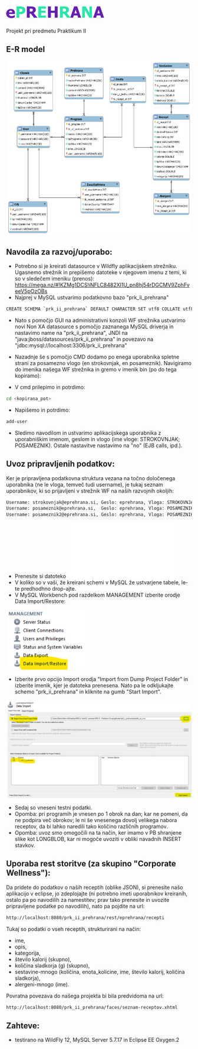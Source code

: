 # ![logo](/prk_ii_prehrana/WebContent/img/logo.png)
Projekt pri predmetu Praktikum II

## E-R model
![er_model](/er_model/er_model.png)

## Navodila za razvoj/uporabo:
- Potrebno si je kreirati datasource v Wildfly aplikacijskem strežniku. Ugasnemo strežnik in prepišemo datoteke v njegovem imenu z temi, ki so v sledečem imeniku (prenos): https://mega.nz/#!KZMg1DCS!iNFLC8482Xl1U_pn8hj54rDGCMV9ZphFveeV5pOzOBs
- Najprej v MySQL ustvarimo podatkovno bazo "prk_ii_prehrana"
```bash
CREATE SCHEMA `prk_ii_prehrana` DEFAULT CHARACTER SET utf8 COLLATE utf8_slovenian_ci ;
```

- Nato s pomočjo GUI na administrativni konzoli WF strežnika ustvarimo novi Non XA datasource s pomočjo zaznanega MySQL driverja in nastavimo name na "prk_ii_prehrana", JNDI na "java:jboss/datasources/prk_ii_prehrana" in povezavo na "jdbc:mysql://localhost:3306/prk_ii_prehrana"

- Nazadnje še s pomočjo CMD dodamo po enega uporabnika spletne strani za posamezno vlogo (en strokovnjak, en posameznik). Navigiramo do imenika našega WF strežnika in gremo v imenik bin (po do tega kopiramo):

- V cmd prilepimo in potrdimo:
```bash
cd <kopirana_pot>
```

- Napišemo in potrdimo:
```bash
add-user
```

- Sledimo navodilom in ustvarimo aplikacijskega uporabnika z uporabniškim imenom, geslom in vlogo (ime vloge: STROKOVNJAK; POSAMEZNIK). Ostale nastavitve nastavimo na "no" (EJB calls, ipd.).

## Uvoz pripravljenih podatkov:
Ker je pripravljena podatkovna struktura vezana na točno določenega uporabnika (ne le vloga, temveč tudi username), je tukaj seznam uporabnikov, ki so prijavljeni v strežnik WF na naših razvojnih okoljih:
```bash
Username: strokovnjak@eprehrana.si, Geslo: eprehrana, Vloga: STROKOVNJAK
Username: posameznik@eprehrana.si,  Geslo: eprehrana, Vloga: POSAMEZNIK
Username: posameznik2@eprehrana.si, Geslo: eprehrana, Vloga: POSAMEZNIK
```

- Prenesite si datoteko ![prk_ii_prehrana.sql](/podatki_za_uvoz/prk_ii_prehrana.sql)
- V koliko so v vaši, že kreirani schemi v MySQL že ustvarjene tabele, le-te predhodhno drop-ajte.
- V MySQL Workbench pod razdelkom MANAGEMENT izberite orodje Data Import/Restore:

![1.png](/podatki_za_uvoz/1.png)

- Izberite prvo opcijo Import orodja "Import from Dump Project Folder" in izberite imenik, kjer je datoteka prenesena. Nato pa le odkljukajte schemo "prk_ii_prehrana" in kliknite na gumb "Start Import".

![2.png](/podatki_za_uvoz/2.png)

- Sedaj so vneseni testni podatki. 
- Opomba: pri programih je vnesen po 1 obrok na dan; kar ne pomeni, da ne podpira več obrokov; le ni še vnesenega dovolj velikega nabora receptov, da bi lahko naredili tako količino različnih programov.
- Opomba: uvoz smo omogočili na ta način, ker imamo v PB shranjene slike kot LONGBLOB, kar ni mogoče uvoziti v obliki navadnih INSERT stavkov.

## Uporaba rest storitve (za skupino "Corporate Wellness"):
Da pridete do podatkov o naših receptih (oblike JSON), si prenesite našo aplikacijo v eclipse, jo zdeplojajte (ni potrebno imeti uporabnikov kreiranih, ostalo pa po navodilih za namestitev; prav tako prenesite in uvozite pripravljene podatke po navodilih), nato pa pojdite na url: 
```bash
http://localhost:8080/prk_ii_prehrana/rest/eprehrana/recepti
```
Tukaj so podatki o vseh receptih, strukturirani na način:
- ime, 
- opis,
- kategorija, 
- število kalorij (skupno), 
- količina sladkorja (g) (skupno), 
- sestavine-mnogo (količina, enota_kolicine, ime, število kalorij, količina sladkorja),
- alergeni-mnogo (ime).

Povratna povezava do našega projekta bi bila predvidoma na url:
```bash
http://localhost:8080/prk_ii_prehrana/faces/seznam-receptov.xhtml
```

## Zahteve:
- testirano na WildFly 12, MySQL Server 5.7.17 in Eclipse EE Oxygen.2

